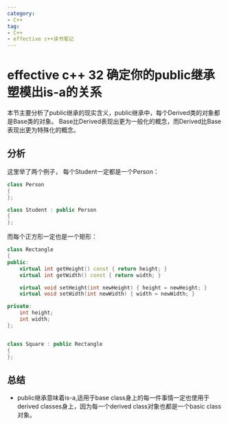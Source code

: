 ```yaml
---
category: 
- C++
tag:
- C++
- effective c++读书笔记
---
```


# effective c++ 32 确定你的public继承塑模出is-a的关系

本节主要分析了public继承的现实含义，public继承中，每个Derived类的对象都是Base类的对象。 Base比Derived表现出更为一般化的概念，而Derived比Base表现出更为特殊化的概念。

## 分析

这里举了两个例子， 每个Student一定都是一个Person：

```cpp
class Person
{
};

class Student : public Person
{
};
```

而每个正方形一定也是一个矩形：

```cpp
class Rectangle
{
public:
	virtual int getHeight() const { return height; }
	virtual int getWidth() const { return width; }

	virtual void setHeight(int newHeight) { height = newHeight; }
	virtual void setWidth(int newWidth) { width = newWidth; }

private:
	int height;
	int width;
};


class Square : public Rectangle
{
};
```

## 总结
- public继承意味着is-a,适用于base class身上的每一件事情一定也使用于derived classes身上，因为每一个derived class对象也都是一个basic class对象。


